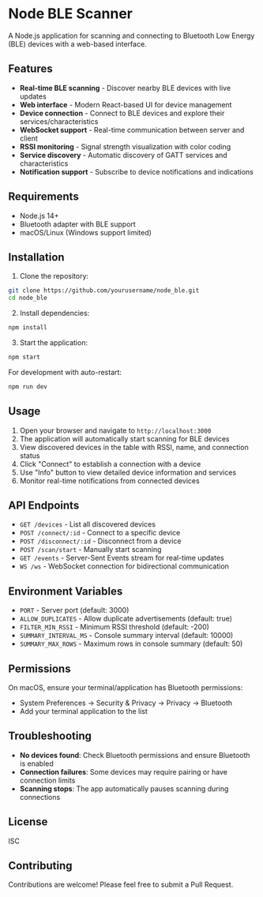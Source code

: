 # Node BLE Scanner

A Node.js application for scanning and connecting to Bluetooth Low Energy (BLE) devices with a web-based interface.

## Features

- **Real-time BLE scanning** - Discover nearby BLE devices with live updates
- **Web interface** - Modern React-based UI for device management
- **Device connection** - Connect to BLE devices and explore their services/characteristics
- **WebSocket support** - Real-time communication between server and client
- **RSSI monitoring** - Signal strength visualization with color coding
- **Service discovery** - Automatic discovery of GATT services and characteristics
- **Notification support** - Subscribe to device notifications and indications

## Requirements

- Node.js 14+ 
- Bluetooth adapter with BLE support
- macOS/Linux (Windows support limited)

## Installation

1. Clone the repository:
```bash
git clone https://github.com/yourusername/node_ble.git
cd node_ble
```

2. Install dependencies:
```bash
npm install
```

3. Start the application:
```bash
npm start
```

For development with auto-restart:
```bash
npm run dev
```

## Usage

1. Open your browser and navigate to `http://localhost:3000`
2. The application will automatically start scanning for BLE devices
3. View discovered devices in the table with RSSI, name, and connection status
4. Click "Connect" to establish a connection with a device
5. Use "Info" button to view detailed device information and services
6. Monitor real-time notifications from connected devices

## API Endpoints

- `GET /devices` - List all discovered devices
- `POST /connect/:id` - Connect to a specific device
- `POST /disconnect/:id` - Disconnect from a device
- `POST /scan/start` - Manually start scanning
- `GET /events` - Server-Sent Events stream for real-time updates
- `WS /ws` - WebSocket connection for bidirectional communication

## Environment Variables

- `PORT` - Server port (default: 3000)
- `ALLOW_DUPLICATES` - Allow duplicate advertisements (default: true)
- `FILTER_MIN_RSSI` - Minimum RSSI threshold (default: -200)
- `SUMMARY_INTERVAL_MS` - Console summary interval (default: 10000)
- `SUMMARY_MAX_ROWS` - Maximum rows in console summary (default: 50)

## Permissions

On macOS, ensure your terminal/application has Bluetooth permissions:
- System Preferences → Security & Privacy → Privacy → Bluetooth
- Add your terminal application to the list

## Troubleshooting

- **No devices found**: Check Bluetooth permissions and ensure Bluetooth is enabled
- **Connection failures**: Some devices may require pairing or have connection limits
- **Scanning stops**: The app automatically pauses scanning during connections

## License

ISC

## Contributing

Contributions are welcome! Please feel free to submit a Pull Request.
